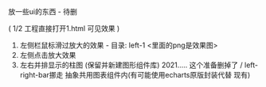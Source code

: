 放一些ui的东西 - 待删

( 1/2 工程直接打开1.html 可见效果 )

1. 左侧栏鼠标滑过放大的效果 - 目录: left-1 <里面的png是效果图>
2. 左侧点击放大效果
3. 左右并排显示的柱图 (保留并新建图形组件库) 2021.....
这个准备删掉了 / left-right-bar挪走 抽象共用图表组件内(有可能使用echarts原版封装代替 现有)
